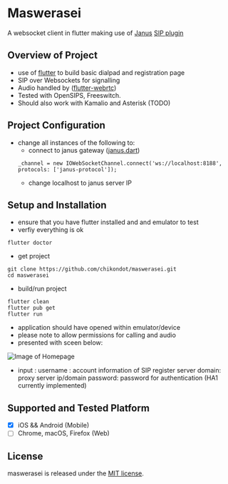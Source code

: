 # Maswerasei

A websocket client in flutter making use of [Janus](https://github.com/meetecho/janus-gateway) [SIP plugin](https://janus.conf.meetecho.com/docs/sip.html)

## Overview of Project
- use of [flutter]() to build basic dialpad and registration page
- SIP over Websockets for signalling
- Audio handled by ([flutter-webrtc](https://github.com/cloudwebrtc/flutter-webrtc))
- Tested with OpenSIPS, Freeswitch.
- Should also work with Kamalio and Asterisk (TODO)

## Project Configuration
- change all instances of the following to: 
     - connect to janus gateway ([janus.dart](https://github.com/chikondot/maswerasei/blob/master/lib/src/communication/janus.dart))
    ```
    _channel = new IOWebSocketChannel.connect('ws://localhost:8188', protocols: ['janus-protocol']);
    ```
     - change localhost to janus server IP

## Setup and Installation
- ensure that you have flutter installed and and emulator to test
- verfiy everything is ok
```
flutter doctor
```
- get project
```
git clone https://github.com/chikondot/maswerasei.git
cd maswerasei
```
- build/run project
```
flutter clean
flutter pub get
flutter run
```
- application should have opened within emulator/device
- please note to allow permissions for calling and audio
- presented with sceen below:

![Image of Homepage](https://github.com/chikondot/maswerasei/blob/master/images/homepage.png)

- input :
    username : account information of SIP register server
    domain: proxy server ip/domain
    password: password for authentication (HA1 currently implemented)

## Supported and Tested Platform
- [X] iOS && Android (Mobile)
- [ ] Chrome, macOS, Firefox (Web)

## License
maswerasei is released under the [MIT license](https://github.com/chikondot/maswerasei/blob/master/LICENSE).
